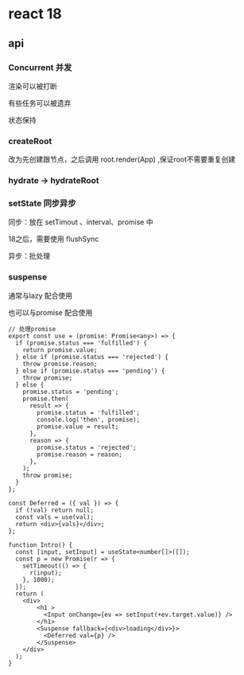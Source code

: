 # react 18

## api

### Concurrent 并发

渲染可以被打断

有些任务可以被遗弃

状态保持

### createRoot

改为先创建跟节点，之后调用 root.render(App) ,保证root不需要重复创建

### hydrate -> hydrateRoot 

### setState 同步异步

同步：放在 setTimout 、interval、promise 中 

18之后，需要使用 flushSync 

异步：批处理

### suspense

通常与lazy 配合使用

也可以与promise 配合使用

```tsx
// 处理promise
export const use = (promise: Promise<any>) => {
  if (promise.status === 'fulfilled') {
    return promise.value;
  } else if (promise.status === 'rejected') {
    throw promise.reason;
  } else if (promise.status === 'pending') {
    throw promise;
  } else {
    promise.status = 'pending';
    promise.then(
      result => {
        promise.status = 'fulfilled';
        console.log('then', promise);
        promise.value = result;
      },
      reason => {
        promise.status = 'rejected';
        promise.reason = reason;
      },
    );
    throw promise;
  }
};

const Deferred = ({ val }) => {
  if (!val) return null;
  const vals = use(val);
  return <div>{vals}</div>;
};

function Intro() {
  const [input, setInput] = useState<number[]>([]);
  const p = new Promise(r => {
    setTimeout(() => {
      r(input);
    }, 1000);
  });
  return (
    <div>
        <h1 >
          <Input onChange={ev => setInput(+ev.target.value)} />
        </h1>
        <Suspense fallback={<div>loading</div>}>
          <Deferred val={p} />
        </Suspense>
    </div>
  );
}
```